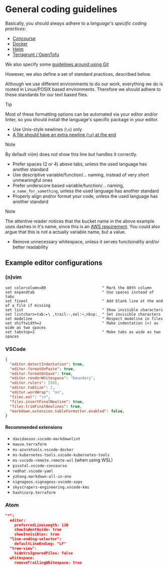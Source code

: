 # General coding guidelines

Basically, you should always adhere to a *language's specific coding practices*:

* [Concourse](concourse.md)
* [Docker](docker.md)
* [Helm](helm.md)
* [Terragrunt / OpenTofu](terragrunt.md)

We also specify some [guidelines around using Git](git.md)

However, we also define a set of standard practices, described below.

Although we use different environments to do our work, everything we do is rooted in Linux/POSIX based environments. Therefore we should adhere to these standards for our text based files.

> [!TIP]
> Most of these formatting options can be automated via your editor and/or linter, so you should install the language's specific package in your editor.

* Use Unix-style newlines (`\n`) only
* [A file should have an extra newline (`\n`) at the end](http://pubs.opengroup.org/onlinepubs/9699919799/basedefs/V1_chap03.html#tag_03_206)

> [!NOTE]
> By default vi(m) does not show this line but handles it correctly.

* Prefer spaces (2 or 4) above tabs, unless the used language has another standard
* Use descriptive variable/function/... naming, instead of very short unmeaningful ones
* Prefer underscore based variable/function/... naming, `a_name_for_something`, unless the used language has another standard
* Properly align and/or format your code, unless the used language has another standard

> [!NOTE]
> The attentive reader notices that the bucket name in the above example uses dashes in it's name, since this is an [AWS requirement](https://docs.aws.amazon.com/awscloudtrail/latest/userguide/cloudtrail-s3-bucket-naming-requirements.html). You could also argue that this is not a actually variable name, but a value.

* Remove unnecessary whitespace, unless it serves functionality and/or better readability

## Example editor configurations

### (n)vim

```vimrc
set colorcolumn=80                         " Mark the 80th column
set expandtab                              " Use spaces instead of tabs
set fixeol                                 " Add blank line at the end of a file if missing
set list                                   " Show invisible characters
set listchars=tab:▸\ ,trail:·,eol:¬,nbsp:_ " Set invisible characters
set modeline                               " Respect modeline in files
set shiftwidth=2                           " Make indentation (>) as wide as two spaces
set tabstop=2                              " Make tabs as wide as two spaces
```

### VSCode

```json
{
  "editor.detectIndentation": true,
  "editor.formatOnPaste": true,
  "editor.formatOnSave": true,
  "editor.renderWhitespace": "boundary",
  "editor.rulers": [80],
  "editor.tabSize": 2,
  "editor.wordWrap": "on",
  "files.eol": "\n",
  "files.insertFinalNewline": true,
  "files.trimFinalNewlines": true,
  "markdown.extension.tableFormatter.enabled": false,
}
```

#### Recommended extensions

* `davidanson.vscode-markdownlint`
* `mauve.terraform`
* `ms-azuretools.vscode-docker`
* `ms-kubernetes-tools.vscode-kubernetes-tools`
* `ms-vscode-remote.remote-wsl` (when using WSL)
* `pivotal.vscode-concourse`
* `redhat.vscode-yaml`
* `yzhang.markdown-all-in-one`
* `signageos.signageos-vscode-sops`
* `skyscrapers-engineering.vscode-kms`
* `hashicorp.terraform`

### Atom

```json
"*":
  editor:
    preferredLineLength: 120
    showIndentGuide: true
    showInvisibles: true
  "line-ending-selector":
    defaultLineEnding: "LF"
  "tree-view":
    hideVcsIgnoredFiles: false
  whitespace:
    removeTrailingWhitespace: true
```
